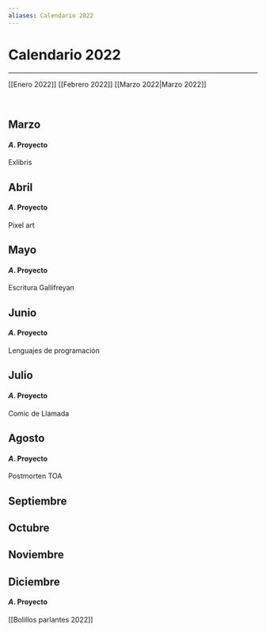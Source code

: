 ```yaml
---
aliases: Calendario 2022
---
```


# Calendario 2022
---


[[Enero 2022]]
[[Febrero 2022]]
[[Marzo 2022|Marzo 2022]]

&emsp;
## Marzo
#### $A$. Proyecto
Exlibris


## Abril

#### $A$. Proyecto
Pixel art



## Mayo
#### $A$. Proyecto
Escritura Gallifreyan


## Junio
#### $A$. Proyecto
Lenguajes de programación


## Julio
#### $A$. Proyecto
Comic de Llamada



## Agosto
#### $A$. Proyecto
Postmorten TOA



## Septiembre


## Octubre


## Noviembre


## Diciembre
#### $A$. Proyecto
[[Bolillos parlantes 2022]]

